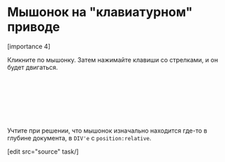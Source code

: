 # Мышонок на "клавиатурном" приводе

[importance 4]

Кликните по мышонку. Затем нажимайте клавиши со стрелками, и он будет двигаться.

<style>
##mousie:focus {
  outline: none;
  border: 1px dashed black;
}
</style>

<div style="position:relative;top:20px;width:100px;height:100px">
  <div style="width:41px; height:48px;background:url(http://js.cx/clipart/mousie.gif)" id="mousie" tabindex="0"></div>
</div>

<script>
mousie.onclick = function() {
  var coords = getCoords(this);
  this.style.position = 'absolute';
  this.style.left = coords.left + 'px';
  this.style.top = coords.top + 'px';

  if (this.parentNode != document.body) {
    document.body.appendChild(this);
    this.focus();
  }
};


mousie.onkeydown = function(e) {
  e = e || event;

  switch(e.keyCode) {
  case 40: // вниз
    this.style.top = parseInt(this.style.top) + this.offsetHeight + 'px';
    return false;
  case 39: // вправо
    this.style.left = parseInt(this.style.left) + this.offsetWidth + 'px';
    return false;
  case 38: // вверх
    this.style.top = parseInt(this.style.top) - this.offsetHeight + 'px';
    return false;
  case 37: // влево
    this.style.left = parseInt(this.style.left) - this.offsetWidth + 'px';
    return false;
  }
};


// -----------------------


function getCoords(elem) {
    var box = elem.getBoundingClientRect();

    var body = document.body;
    var docElem = document.documentElement;

    var scrollTop = window.pageYOffset || docElem.scrollTop || body.scrollTop;
    var scrollLeft = window.pageXOffset || docElem.scrollLeft || body.scrollLeft;

    var clientTop = docElem.clientTop || body.clientTop || 0;
    var clientLeft = docElem.clientLeft || body.clientLeft || 0;

    var top  = box.top +  scrollTop - clientTop;
    var left = box.left + scrollLeft - clientLeft;

    return { top: Math.round(top), left: Math.round(left) };
}

</script>

Учтите при решении, что мышонок изначально находится где-то в глубине документа, в `DIV'е` с `position:relative`.

[edit src="source" task/]